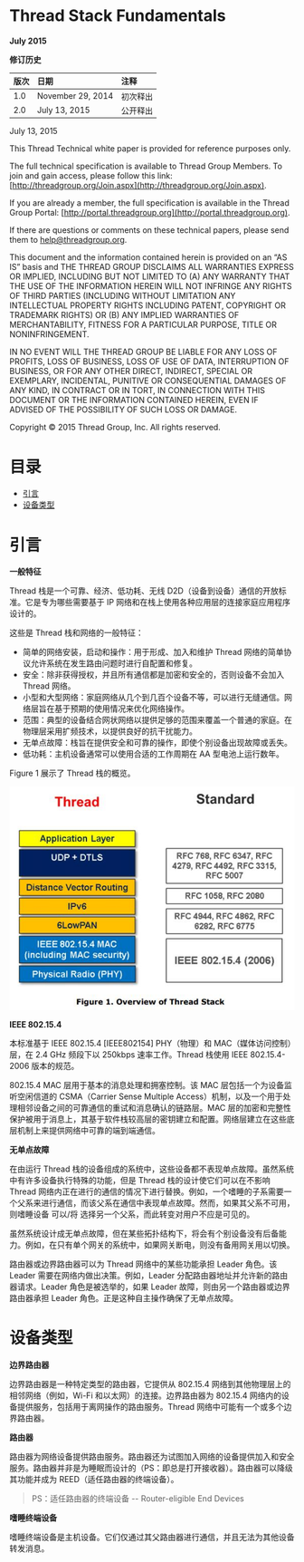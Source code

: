 # **Thread Stack Fundamentals** <!-- omit in toc -->

**July 2015**

**修订历史**

| 版次 | 日期 | 注释 |
| :-- | :-- | :-- |
| 1.0 | November 29, 2014 | 初次释出 |
| 2.0 | July 13, 2015 | 公开释出 |

July 13, 2015

This Thread Technical white paper is provided for reference purposes only.

The full technical specification is available to Thread Group Members. To join and gain access, please follow this link: [http://threadgroup.org/Join.aspx](http://threadgroup.org/Join.aspx).

If you are already a member, the full specification is available in the Thread Group Portal: [http://portal.threadgroup.org](http://portal.threadgroup.org).

If there are questions or comments on these technical papers, please send them to help@threadgroup.org.

This document and the information contained herein is provided on an “AS IS” basis and THE THREAD GROUP DISCLAIMS ALL WARRANTIES EXPRESS OR IMPLIED, INCLUDING BUT NOT LIMITED TO (A) ANY WARRANTY THAT THE USE OF THE INFORMATION HEREIN WILL NOT INFRINGE ANY RIGHTS OF THIRD PARTIES (INCLUDING WITHOUT LIMITATION ANY INTELLECTUAL PROPERTY RIGHTS INCLUDING PATENT, COPYRIGHT OR TRADEMARK RIGHTS) OR (B) ANY IMPLIED WARRANTIES OF MERCHANTABILITY, FITNESS FOR A PARTICULAR PURPOSE, TITLE OR NONINFRINGEMENT. 

IN NO EVENT WILL THE THREAD GROUP BE LIABLE FOR ANY LOSS OF PROFITS, LOSS OF BUSINESS, LOSS OF USE OF DATA, INTERRUPTION OF BUSINESS, OR FOR ANY OTHER DIRECT, INDIRECT, SPECIAL OR EXEMPLARY, INCIDENTAL, PUNITIVE OR CONSEQUENTIAL DAMAGES OF ANY KIND, IN CONTRACT OR IN TORT, IN CONNECTION WITH THIS DOCUMENT OR THE INFORMATION CONTAINED HEREIN, EVEN IF ADVISED OF THE POSSIBILITY OF SUCH LOSS OR DAMAGE. 

Copyright © 2015 Thread Group, Inc. All rights reserved.

# **目录** <!-- omit in toc -->

- [引言](#引言)
- [设备类型](#设备类型)

# 引言

**一般特征**

Thread 栈是一个可靠、经济、低功耗、无线 D2D（设备到设备）通信的开放标准。它是专为哪些需要基于 IP 网络和在栈上使用各种应用层的连接家庭应用程序设计的。

这些是 Thread 栈和网络的一般特征：
* 简单的网络安装，启动和操作：用于形成、加入和维护 Thread 网络的简单协议允许系统在发生路由问题时进行自配置和修复。
* 安全：除非获得授权，并且所有通信都是加密和安全的，否则设备不会加入 Thread 网络。
* 小型和大型网络：家庭网络从几个到几百个设备不等，可以进行无缝通信。网络层旨在基于预期的使用情况来优化网络操作。
* 范围：典型的设备结合网状网络以提供足够的范围来覆盖一个普通的家庭。在物理层采用扩频技术，以提供良好的抗干扰能力。  
* 无单点故障：栈旨在提供安全和可靠的操作，即使个别设备出现故障或丢失。
* 低功耗：主机设备通常可以使用合适的工作周期在 AA 型电池上运行数年。

Figure 1 展示了 Thread 栈的概览。

![Figure 1. Overview of Thread Stack](./pic/f1.jpg)

**IEEE 802.15.4**

本标准基于 IEEE 802.15.4 \[IEEE802154\] PHY（物理）和 MAC（媒体访问控制）层，在 2.4 GHz 频段下以 250kbps 速率工作。Thread 栈使用 IEEE 802.15.4-2006 版本的规范。

802.15.4 MAC 层用于基本的消息处理和拥塞控制。该 MAC 层包括一个为设备监听空闲信道的 CSMA（Carrier Sense Multiple Access）机制，以及一个用于处理相邻设备之间的可靠通信的重试和消息确认的链路层。MAC 层的加密和完整性保护被用于消息上，其基于软件栈较高层的密钥建立和配置。网络层建立在这些底层机制上来提供网络中可靠的端到端通信。

**无单点故障**

在由运行 Thread 栈的设备组成的系统中，这些设备都不表现单点故障。虽然系统中有许多设备执行特殊的功能，但是 Thread 栈的设计使它们可以在不影响 Thread 网络内正在进行的通信的情况下进行替换。例如，一个嗜睡的子系需要一个父系来进行通信，而该父系在通信中表现单点故障。然而，如果其父系不可用，则嗜睡设备 可以/将 选择另一个父系，而此转变对用户不应是可见的。

虽然系统设计成无单点故障，但在某些拓扑结构下，将会有个别设备没有后备能力。例如，在只有单个网关的系统中，如果网关断电，则没有备用网关用以切换。

路由器或边界路由器可以为 Thread 网络中的某些功能承担 Leader 角色。该 Leader 需要在网络内做出决策。例如，Leader 分配路由器地址并允许新的路由器请求。Leader 角色是被选举的，如果 Leader 故障，则由另一个路由器或边界路由器承担 Leader 角色。正是这种自主操作确保了无单点故障。

# 设备类型

**边界路由器**

边界路由器是一种特定类型的路由器，它提供从 802.15.4 网络到其他物理层上的相邻网络（例如，Wi-Fi 和以太网）的连接。边界路由器为 802.15.4 网络内的设备提供服务，包括用于离网操作的路由服务。Thread 网络中可能有一个或多个边界路由器。

**路由器**

路由器为网络设备提供路由服务。路由器还为试图加入网络的设备提供加入和安全服务。路由器并非是为睡眠而设计的（PS：即总是打开接收器）。路由器可以降级其功能并成为 REED（适任路由器的终端设备）。

> PS：适任路由器的终端设备 -- Router-eligible End Devices

**嗜睡终端设备**

嗜睡终端设备是主机设备。它们仅通过其父路由器进行通信，并且无法为其他设备转发消息。

